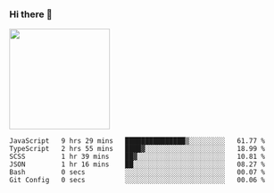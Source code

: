 ### Hi there 👋

<!--
**hwolf0610/hwolf0610** is a ✨ _special_ ✨ repository because its `README.md` (this file) appears on your GitHub profile.

Here are some ideas to get you started:

- 🔭 I’m currently working on ...
- 🌱 I’m currently learning ...
- 👯 I’m looking to collaborate on ...
- 🤔 I’m looking for help with ...
- 💬 Ask me about ...
- 📫 How to reach me: ...
- 😄 Pronouns: ...
- ⚡ Fun fact: ...
-->

<img height="180em" src="https://github-readme-stats.vercel.app/api?username=hwolf0610&show_icons=true&hide_border=true&&count_private=true&include_all_commits=true" />


<!--START_SECTION:waka-->

```text
JavaScript   9 hrs 29 mins   ███████████████▒░░░░░░░░░   61.77 %
TypeScript   2 hrs 55 mins   ████▓░░░░░░░░░░░░░░░░░░░░   18.99 %
SCSS         1 hr 39 mins    ██▓░░░░░░░░░░░░░░░░░░░░░░   10.81 %
JSON         1 hr 16 mins    ██░░░░░░░░░░░░░░░░░░░░░░░   08.27 %
Bash         0 secs          ░░░░░░░░░░░░░░░░░░░░░░░░░   00.07 %
Git Config   0 secs          ░░░░░░░░░░░░░░░░░░░░░░░░░   00.06 %
```

<!--END_SECTION:waka-->
